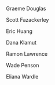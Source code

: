 Graeme Douglas

Scott Fazackerley

Eric Huang

Dana Klamut

Ramon Lawrence

Wade Penson

Eliana Wardle